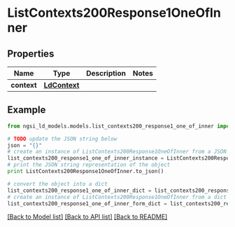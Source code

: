 # ListContexts200Response1OneOfInner


## Properties

Name | Type | Description | Notes
------------ | ------------- | ------------- | -------------
**context** | [**LdContext**](LdContext.md) |  | 

## Example

```python
from ngsi_ld_models.models.list_contexts200_response1_one_of_inner import ListContexts200Response1OneOfInner

# TODO update the JSON string below
json = "{}"
# create an instance of ListContexts200Response1OneOfInner from a JSON string
list_contexts200_response1_one_of_inner_instance = ListContexts200Response1OneOfInner.from_json(json)
# print the JSON string representation of the object
print ListContexts200Response1OneOfInner.to_json()

# convert the object into a dict
list_contexts200_response1_one_of_inner_dict = list_contexts200_response1_one_of_inner_instance.to_dict()
# create an instance of ListContexts200Response1OneOfInner from a dict
list_contexts200_response1_one_of_inner_form_dict = list_contexts200_response1_one_of_inner.from_dict(list_contexts200_response1_one_of_inner_dict)
```
[[Back to Model list]](../README.md#documentation-for-models) [[Back to API list]](../README.md#documentation-for-api-endpoints) [[Back to README]](../README.md)


